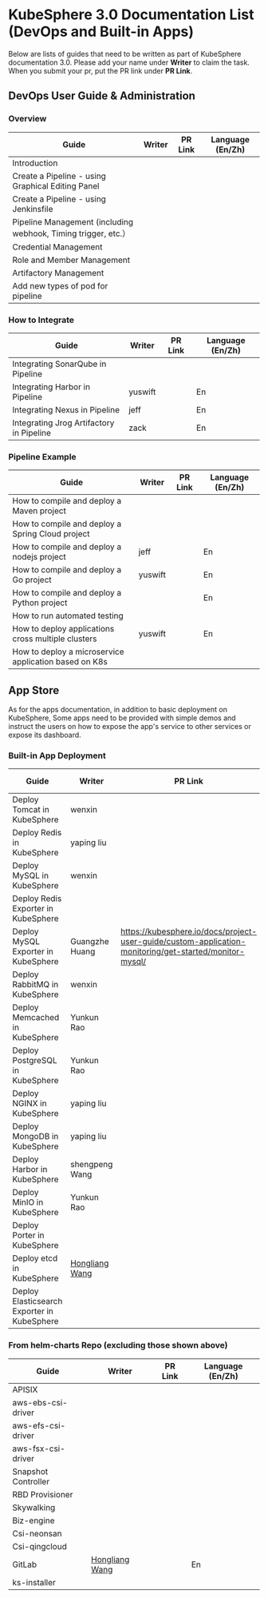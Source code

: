 # KubeSphere 3.0 Documentation List (DevOps and Built-in Apps)

Below are lists of guides that need to be written as part of KubeSphere documentation 3.0. Please add your name under **Writer** to claim the task. When you submit your pr, put the PR link under **PR Link**.

## DevOps User Guide & Administration

### Overview

| Guide                                                        | Writer | PR Link | Language (En/Zh) |
| ------------------------------------------------------------ | ------ | ------- | ------ | 
| Introduction                                                 |        |         |        |     
| Create a Pipeline - using Graphical Editing Panel            |        |         |        | 
| Create a Pipeline - using Jenkinsfile                        |        |         |        | 
| Pipeline Management (including webhook, Timing trigger, etc.） |        |         |        | 
| Credential Management                                        |        |         |        | 
| Role and Member Management                                   |        |         |        | 
| Artifactory Management                                       |        |         |        | 
| Add new types of pod for pipeline                            |        |         |        | 

### How to Integrate

| Guide                                    | Writer | PR Link | Language (En/Zh) |
| ---------------------------------------- | ------ | ------- | ------ | 
| Integrating SonarQube in Pipeline        |        |         |        |   
| Integrating Harbor in Pipeline           |yuswift |         | En     |   
| Integrating Nexus in Pipeline            |jeff    |         | En     |   
| Integrating Jrog Artifactory in Pipeline |zack    |         | En     |   

### Pipeline Example

| Guide                                                  | Writer | PR Link | Language (En/Zh) |
| ------------------------------------------------------ | ------ | ------- | ------ | 
| How to compile and deploy a Maven project              |        |         |        |   
| How to compile and deploy a Spring Cloud project       |        |         |        |   
| How to compile and deploy a nodejs project             |jeff    |         | En     |   
| How to compile and deploy a Go project                 |yuswift |         | En     |   
| How to compile and deploy a Python project             |        |         | En     |   
| How to run automated testing                           |        |         |        |   
| How to deploy applications cross multiple clusters     |yuswift |         | En     |   
| How to deploy a microservice application based on K8s  |        |         |        |   

## App Store

As for the apps documentation, in addition to basic deployment on KubeSphere, Some apps need to be provided with simple demos and instruct the users on how to expose the app's service to other services or expose its dashboard. 

### Built-in App Deployment

| Guide                                       | Writer | PR Link | Language (En/Zh) |
| ------------------------------------------- | ------ | ------- | ------ | 
| Deploy Tomcat in KubeSphere                 | wenxin       |         |       |  
| Deploy Redis in KubeSphere                  | yaping liu       |         |       |  
| Deploy MySQL in KubeSphere                  | wenxin       |         |       |  
| Deploy Redis Exporter in KubeSphere         |        |         |       |  
| Deploy MySQL Exporter in KubeSphere         |  Guangzhe Huang      |    https://kubesphere.io/docs/project-user-guide/custom-application-monitoring/get-started/monitor-mysql/     |
| Deploy RabbitMQ in KubeSphere               | wenxin       |         |       |  
| Deploy Memcached in KubeSphere              |  Yunkun Rao      |         |   En   |
| Deploy PostgreSQL in KubeSphere             |  Yunkun Rao      |         |     En  |
| Deploy NGINX in KubeSphere                  | yaping liu       |         |       |  
| Deploy MongoDB in KubeSphere                | yaping liu       |         |       |  
| Deploy Harbor in KubeSphere                 |  shengpeng Wang      |         |       |  
| Deploy MinIO in KubeSphere                  |  Yunkun Rao   |         |   En   |
| Deploy Porter in KubeSphere                 |        |         |       |  
| Deploy etcd in KubeSphere                   | [Hongliang Wang](https://github.com/hlwanghl) |         | En   |
| Deploy Elasticsearch Exporter in KubeSphere |        |         |       |  

### From helm-charts Repo (excluding those shown above)

| Guide               | Writer | PR Link | Language (En/Zh) |
| ------------------- | ------ | ------- |  ------ | 
| APISIX              |        |         |       |
| aws-ebs-csi-driver  |        |         |       |  
| aws-efs-csi-driver  |        |         |       |  
| aws-fsx-csi-driver  |        |         |       |  
| Snapshot Controller |        |         |       |  
| RBD Provisioner     |        |         |       |  
| Skywalking          |        |         |       |  
| Biz-engine          |        |         |       |  
| Csi-neonsan         |        |         |       |  
| Csi-qingcloud       |        |         |       |  
| GitLab              | [Hongliang Wang](https://github.com/hlwanghl) |         | En   |
| ks-installer        |        |         |       |  
